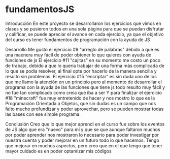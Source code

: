 # fundamentosJS
Introducción 
En este proyecto se desarrollaron los ejercicios que vimos en clases y se pusieron todos en 
una sola página para que se puedan disfrutar y calificar, se puede apreciar el avance en cada ejercicio, 
ya que el objetivo del curso es tener fundamentos de programación con la ayuda de JS

Desarrollo 
Me gusto el ejercicio #9 "arreglo de palabras" debido a que es una maenera muy fácil de poder obtener lo que quieres con ayuda de funciones de js
El ejercicio #11 "cajitas" en su momento me costo un poco de trabajo, debido a que lo queria trabajar de una forma más complicada de lo que se podia 
resolver, al final opte por hacerlo de la manera sencilla y resulto sin problemas. 
El ejercicio #15 "encriptar" es sin duda uno de los que me llamo la atención en un principio pero al momento de desarrollar el programa con la ayuda 
de las funciones que tiene js todo resulto muy fácil y no fue tan complicado como creia que iba a ser
Y para finalizar el ejercicio #18 "minecraft" fue muy entretenido de hacer y nos mostro lo que es la Programación Orientada a Objetos, que sin dudas es
un campo que nos falto mucho profundizar y poder aprovechar, pero se pueden mostrar todas las bases con ese simple programa. 


Conclusión 
Creo que lo que mejor aprendi en el curso fue sobre los eventos de JS algo que era "nuevo" para mí y que se que aunque faltaron muchos por poder aprender
nos mostraron lo necesario para poder investigar por nuestra cuenta y poder mejorar en un futuro todo lo que hacemos. 
Tengo que mejorar en muchos aspectos, pero creo que en el que tengo que tener mayor cuidado es en poder optamizar mis códigos 
